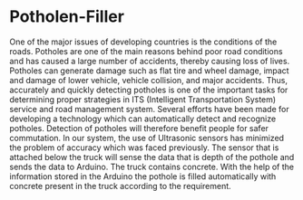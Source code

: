 # Potholen-Filler
One of the major issues of developing countries is the conditions of the roads. Potholes are one of the main reasons behind poor road conditions and has caused a large number of accidents, thereby causing loss of lives. Potholes can generate damage such as flat tire and wheel damage, impact and damage of lower vehicle, vehicle collision, and major accidents. Thus, accurately and quickly detecting potholes is one of the important tasks for determining proper strategies in ITS (Intelligent Transportation System) service and road management system. Several efforts have been made for developing a technology which can automatically detect and recognize potholes. Detection of potholes will therefore benefit people for safer commutation. In our system, the use of Ultrasonic sensors has minimized the problem of accuracy which was faced previously. The sensor that is attached below the truck will sense the data that is depth of the pothole and sends the data to Arduino. The truck contains concrete. With the help of the information stored in the Arduino the pothole is filled automatically with concrete present in the truck according to the requirement.
